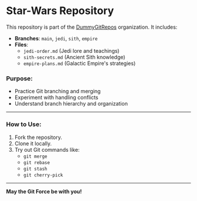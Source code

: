 # Star-Wars Repository

This repository is part of the [DummyGitRepos](https://github.com/DummyGitRepos) organization. It includes:
- **Branches**: `main`, `jedi`, `sith`, `empire`
- **Files**:
  - `jedi-order.md` (Jedi lore and teachings)
  - `sith-secrets.md` (Ancient Sith knowledge)
  - `empire-plans.md` (Galactic Empire's strategies)

### Purpose:
- Practice Git branching and merging
- Experiment with handling conflicts
- Understand branch hierarchy and organization

---

### How to Use:
1. Fork the repository.
2. Clone it locally.
3. Try out Git commands like:
   - `git merge`
   - `git rebase`
   - `git stash`
   - `git cherry-pick`

---
**May the Git Force be with you!**

